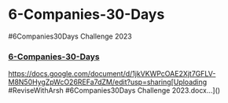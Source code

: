 # 6-Companies-30-Days
 #6Companies30Days Challenge 2023

### [6-Companies-30-Days](https://docs.google.com/document/d/1jkVKWPcOAE2Xjt7GFLV-M8N50HygZpWcO26REFa7dZM/edit)

https://docs.google.com/document/d/1jkVKWPcOAE2Xjt7GFLV-M8N50HygZpWcO26REFa7dZM/edit?usp=sharing[Uploading
#ReviseWithArsh #6Companies30Days Challenge 2023.docx…]()
